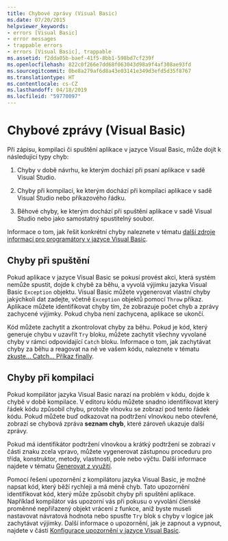 ```yaml
---
title: Chybové zprávy (Visual Basic)
ms.date: 07/20/2015
helpviewer_keywords:
- errors [Visual Basic]
- error messages
- trappable errors
- errors [Visual Basic], trappable
ms.assetid: f2dda05b-baef-41f5-8bb1-598bd7cf239f
ms.openlocfilehash: 822c0f266e7dd68f063043d98a9f4af308ae93fd
ms.sourcegitcommit: 0be8a279af6d8a43e03141e349d3efd5d35f8767
ms.translationtype: HT
ms.contentlocale: cs-CZ
ms.lasthandoff: 04/18/2019
ms.locfileid: "59770097"
---
```

# <a name="error-messages-visual-basic"></a>Chybové zprávy (Visual Basic)
Při zápisu, kompilaci či spuštění aplikace v jazyce Visual Basic, může dojít k následující typy chyb:  
  
1. Chyby v době návrhu, ke kterým dochází při psaní aplikace v sadě Visual Studio.  
  
2. Chyby při kompilaci, ke kterým dochází při kompilaci aplikace v sadě Visual Studio nebo příkazového řádku.  
  
3. Běhové chyby, ke kterým dochází při spuštění aplikace v sadě Visual Studio nebo jako samostatný spustitelný soubor.  
  
 Informace o tom, jak řešit konkrétní chyby naleznete v tématu [další zdroje informací pro programátory v jazyce Visual Basic](../../../visual-basic/getting-started/additional-resources.md).  
  
## <a name="run-time-errors"></a>Chyby při spuštění  
 Pokud aplikace v jazyce Visual Basic se pokusí provést akci, která systém nemůže spustit, dojde k chybě za běhu, a vyvolá výjimku jazyka Visual Basic `Exception` objektu. Visual Basic můžete vygenerovat vlastní chyby jakýchkoli dat zadejte, včetně `Exception` objektů pomocí `Throw` příkaz. Aplikace můžete identifikovat chyby tím, že zobrazuje počet chyb a zprávy zachycené výjimky. Pokud chyba není zachycena, aplikace se ukončí.  
  
 Kód můžete zachytit a zkontrolovat chyby za běhu. Pokud je kód, který generuje chybu v uzavřít `Try` bloku, můžete zachytit všechny vyvolané chyby v rámci odpovídající `Catch` bloku. Informace o tom, jak zachytávat chyby za běhu a reagovat na ně ve vašem kódu, naleznete v tématu [zkuste... Catch... Příkaz finally](../../../visual-basic/language-reference/statements/try-catch-finally-statement.md).  
  
## <a name="compile-time-errors"></a>Chyby při kompilaci  
 Pokud kompilátor jazyka Visual Basic narazí na problém v kódu, dojde k chybě v době kompilace. V editoru kódu můžete snadno identifikovat který řádek kódu způsobil chybu, protože vlnovku se zobrazí pod tento řádek kódu. Pokud můžete buď odkazovat na podtržení vlnovkou nebo otevřené, zobrazí se chybová zpráva **seznam chyb**, které zároveň ukazuje další zprávy.  
  
 Pokud má identifikátor podtržení vlnovkou a krátký podtržení se zobrazí v části znaku zcela vpravo, můžete vygenerovat zástupnou proceduru pro třída, konstruktor, metody, vlastnosti, pole nebo výčtu. Další informace najdete v tématu [Generovat z využití](/visualstudio/ide/visual-csharp-intellisense#generate-from-usage).
  
 Pomocí řešení upozornění z kompilátoru jazyka Visual Basic, je možné napsat kód, který běží rychleji a má méně chyb. Tato upozornění identifikovat kód, který může způsobit chyby při spuštění aplikace. Například kompilátor vás upozorní vás při pokusu o vyvolání členské proměnné nepřiřazený objekt vrácení z funkce, aniž byste museli nastavovat návratová hodnota nebo spusťte `Try` blok s chyby v logice jak zachytávat výjimky. Další informace o upozornění, jak je zapnout a vypnout, najdete v části [Konfigurace upozornění v jazyce Visual Basic](/visualstudio/ide/configuring-warnings-in-visual-basic).
